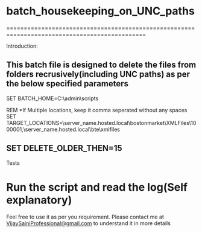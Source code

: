 # batch_housekeeping_on_UNC_paths
==============================================================================================

Introduction:

This batch file is designed to delete the files from folders recrusively(including UNC paths) as per the below specified parameters
------------------------------------------------------------------------------------------
SET BATCH_HOME=C:\admin\scripts

REM *If Multiple locations, keep it comma seperated without any spaces
SET TARGET_LOCATIONS=\\server_name.hosted.local\bostonmarket\XMLFiles\1000001,\\server_name.hosted.local\bte\xmlfiles

SET DELETE_OLDER_THEN=15
------------------------------------------------------------------------------------------

Tests

Run the script and read the log(Self explanatory)
==============================================================================================




Feel free to use it as per you requirement. Please contact me at VijaySainiProfessional@gmail.com to understand it in more details
